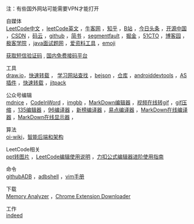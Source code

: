 注：有些国外网站可能需要VPN才能打开  

自媒体  
<a href="https://leetcode-cn.com/problemset/all" target="_blank">LeetCode中文</a>   ，<a href="https://leetcode.com/problemset/all" target="_blank">leetCode英文</a> ，<a href="https://www.nowcoder.com/profile/606614833" target="_blank">牛客网</a> ，<a href="https://www.zhihu.com/people/wang-lao-da-18-19" target="_blank">知乎</a>  ，<a href="https://www.bilibili.com/" target="_blank">B站</a> ，<a href="http://mp.toutiao.com/profile_v4/graphic/articles" target="_blank">今日头条</a> ，<a href="https://my.oschina.net/u/1010616" target="_blank">开源中国</a> ，<a href="https://blog.csdn.net/abcdef314159" target="_blank">CSDN</a> ，<a href="https://gitee.com" target="_blank">码云</a> ，<a href="https://github.com/sdwwld" target="_blank">github</a> ，<a href="https://www.jianshu.com" target="_blank">简书</a> ，<a href="https://segmentfault.com" target="_blank">segmentfault</a> ，<a href="https://juejin.im/user/3210229681506542" target="_blank">掘金</a> ，<a href="https://home.51cto.com/space" target="_blank">51CTO</a> ，<a href="https://www.cnblogs.com/sjjghsf" target="_blank">博客园</a> ，<a href="https://my.jikexueyuan.com/0HWqgVgPV" target="_blank">极客学院</a> ，<a href="http://www.wityx.com" target="_blank">java面试题网</a> ，<a href="https://www.toolnb.com" target="_blank">爱资料工具</a>   ，<a href="http://getemoji.com" target="_blank">emoji</a>   

 <a href="http://h5.miyun.pro/duanxinjiema.html" target="_blank">获取短信验证码</a>  ,  <a href="https://mirror.xyz/litongxue.eth/4L_2G9gB1GwbmZR57asH6CHw1CBt6ZpQrA4D47S36A8" target="_blank">国内免费接码平台</a>   

工具  
<a href="https://app.diagrams.net" target="_blank">draw.io</a>，<a href="https://www.php.cn/js-tutorial-388098.html" target="_blank">快速转载</a> ， <a href="https://hackr.io" target="_blank">学习网站查找</a>  ，<a href="http://www.bejson.com" target="_blank">bejson</a> ，<a href="https://search.maven.org" target="_blank">仓库</a> ，<a href="https://www.androiddevtools.cn" target="_blank">androiddevtools</a>  ，<a href="https://ydmmocoo.github.io" target="_blank">AS插件</a> ，<a href="https://www.php.cn/js-tutorial-388098.html" target="_blank">快速转载</a>  ，<a href="https://jitpack.io/" target="_blank">jitpack</a> 

公众号编辑   
<a href="https://editor.mdnice.com" target="_blank">mdnice</a> ，<a href="http://www.codeinword.com" target="_blank">CodeInWord</a> ，<a href="https://sdwwld.imgbb.com" target="_blank">imgbb</a> ，<a href="http://md.aclickall.com" target="_blank">MarkDown编辑器</a> ，<a href="https://ezgif.com/video-to-gif" target="_blank">视频在线转gif</a> ，<a href="https://gifcompressor.com/zh/" target="_blank">gif压缩</a>   ，<a href="https://www.135editor.com" target="_blank">135编辑器</a>   ，<a href="https://bj.96weixin.com" target="_blank">96编译器</a>   ，<a href="https://edit.newrank.cn" target="_blank">新榜编译器</a> ，<a href="https://www.wxeditor.com" target="_blank">易点编译器</a>    ，<a href="https://www.mdeditor.com" target="_blank">MarkDown在线编译器</a>  ，<a href="http://mahua.jser.me" target="_blank">MarkDown在线显示器</a>  ，

算法  
<a href="https://oi-wiki.org" target="_blank">oi-wiki</a>，<a href="https://www.yijiyong.com/algorithm/basic/01-basicconcept.html" target="_blank">智能后端和架构</a>

LeetCode相关  
<a href="http://www.docpe.com/ppt/ppt-to-image.aspx" target="_blank">ppt转图片</a> ，<a href="https://leetcode-cn.com/circle/article/hipGkf" target="_blank">LeetCode编辑使用说明</a> ，<a href="https://leetcode-cn.com/circle/article/2AHfZV" target="_blank">力扣公式编辑器进阶使用指南</a>  

命令  
<a href="https://github.com/mzlogin/awesome-adb" target="_blank">githubADB</a>  ，<a href="http://adbshell.com/commands" target="_blank">adbshell</a>   ，<a href="http://vimcdoc.sourceforge.net/doc/help.html" target="_blank">vim手册</a> 

下载  
<a href="https://www.eclipse.org/mat/downloads.php" target="_blank">Memory Analyzer</a> ，<a href="https://chrome-extension-downloader.com" target="_blank">Chrome Extension Downloader</a> 

工作  
<a href="https://www.indeed.co.uk" target="_blank">indeed</a>  